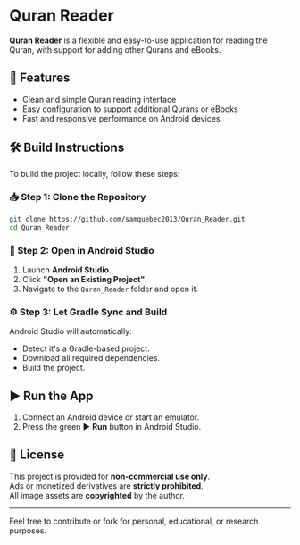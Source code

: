# Quran Reader

**Quran Reader** is a flexible and easy-to-use application for reading the Quran, with support for adding other Qurans and eBooks.

## 🚀 Features

- Clean and simple Quran reading interface
- Easy configuration to support additional Qurans or eBooks
- Fast and responsive performance on Android devices

## 🛠️ Build Instructions

To build the project locally, follow these steps:

### 📥 Step 1: Clone the Repository

```bash
git clone https://github.com/samquebec2013/Quran_Reader.git
cd Quran_Reader
```

### 🧭 Step 2: Open in Android Studio

1. Launch **Android Studio**.
2. Click **"Open an Existing Project"**.
3. Navigate to the `Quran_Reader` folder and open it.

### ⚙️ Step 3: Let Gradle Sync and Build

Android Studio will automatically:
- Detect it's a Gradle-based project.
- Download all required dependencies.
- Build the project.

## ▶️ Run the App

1. Connect an Android device or start an emulator.
2. Press the green ▶️ **Run** button in Android Studio.

## 📜 License

This project is provided for **non-commercial use only**.  
Ads or monetized derivatives are **strictly prohibited**.  
All image assets are **copyrighted** by the author.

---

Feel free to contribute or fork for personal, educational, or research purposes.


